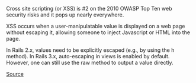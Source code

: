Cross site scripting (or XSS) is #2 on the 2010 OWASP Top Ten web security risks and it pops up nearly everywhere.

XSS occurs when a user-manipulatable value is displayed on a web page without escaping it, allowing someone to inject Javascript or HTML into the page.

In Rails 2.x, values need to be explicitly escaped (e.g., by using the h method). In Rails 3.x, auto-escaping in views is enabled by default. However, one can still use the raw method to output a value directly.

[Source](http://brakemanscanner.org/docs/warning_types/)
